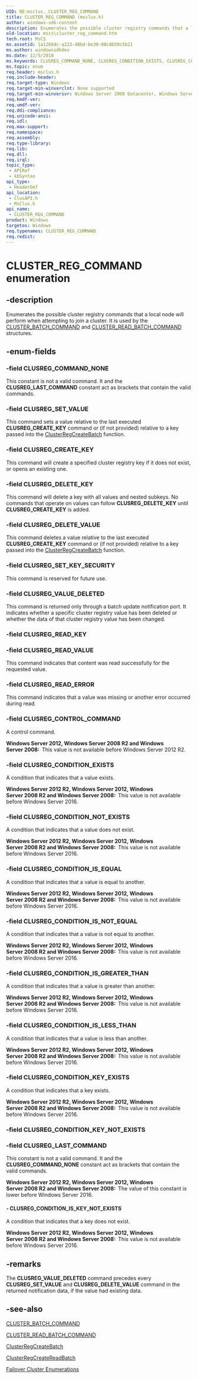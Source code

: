 ```yaml
---
UID: NE:msclus._CLUSTER_REG_COMMAND
title: CLUSTER_REG_COMMAND (msclus.h)
author: windows-sdk-content
description: Enumerates the possible cluster registry commands that a local node will perform when attempting to join a cluster.
old-location: mscs\cluster_reg_command.htm
tech.root: MsCS
ms.assetid: 1a1266dc-a223-48bd-be30-80c8b50c5b21
ms.author: windowssdkdev
ms.date: 12/5/2018
ms.keywords: CLUSREG_COMMAND_NONE, CLUSREG_CONDITION_EXISTS, CLUSREG_CONDITION_IS_EQUAL, CLUSREG_CONDITION_IS_GREATER_THAN, CLUSREG_CONDITION_IS_KEY_NOT_EXISTS, CLUSREG_CONDITION_IS_LESS_THAN, CLUSREG_CONDITION_IS_NOT_EQUAL, CLUSREG_CONDITION_KEY_EXISTS, CLUSREG_CONDITION_NOT_EXISTS, CLUSREG_CONTROL_COMMAND, CLUSREG_CREATE_KEY, CLUSREG_DELETE_KEY, CLUSREG_DELETE_VALUE, CLUSREG_LAST_COMMAND, CLUSREG_READ_ERROR, CLUSREG_READ_VALUE, CLUSREG_SET_KEY_SECURITY, CLUSREG_SET_VALUE, CLUSREG_VALUE_DELETED, CLUSTER_REG_COMMAND, CLUSTER_REG_COMMAND enumeration [Failover Cluster], _CLUSTER_REG_COMMAND, _CLUSTER_REG_COMMAND enumeration [Failover Cluster], clusapi/CLUSREG_COMMAND_NONE, clusapi/CLUSREG_CONDITION_EXISTS, clusapi/CLUSREG_CONDITION_IS_EQUAL, clusapi/CLUSREG_CONDITION_IS_GREATER_THAN, clusapi/CLUSREG_CONDITION_IS_KEY_NOT_EXISTS, clusapi/CLUSREG_CONDITION_IS_LESS_THAN, clusapi/CLUSREG_CONDITION_IS_NOT_EQUAL, clusapi/CLUSREG_CONDITION_KEY_EXISTS, clusapi/CLUSREG_CONDITION_NOT_EXISTS, clusapi/CLUSREG_CONTROL_COMMAND, clusapi/CLUSREG_CREATE_KEY, clusapi/CLUSREG_DELETE_KEY, clusapi/CLUSREG_DELETE_VALUE, clusapi/CLUSREG_LAST_COMMAND, clusapi/CLUSREG_READ_ERROR, clusapi/CLUSREG_READ_VALUE, clusapi/CLUSREG_SET_KEY_SECURITY, clusapi/CLUSREG_SET_VALUE, clusapi/CLUSREG_VALUE_DELETED, clusapi/CLUSTER_REG_COMMAND, clusapi/_CLUSTER_REG_COMMAND, msclus/CLUSREG_COMMAND_NONE, msclus/CLUSREG_CONDITION_EXISTS, msclus/CLUSREG_CONDITION_IS_EQUAL, msclus/CLUSREG_CONDITION_IS_GREATER_THAN, msclus/CLUSREG_CONDITION_IS_KEY_NOT_EXISTS, msclus/CLUSREG_CONDITION_IS_LESS_THAN, msclus/CLUSREG_CONDITION_IS_NOT_EQUAL, msclus/CLUSREG_CONDITION_KEY_EXISTS, msclus/CLUSREG_CONDITION_NOT_EXISTS, msclus/CLUSREG_CONTROL_COMMAND, msclus/CLUSREG_CREATE_KEY, msclus/CLUSREG_DELETE_KEY, msclus/CLUSREG_DELETE_VALUE, msclus/CLUSREG_LAST_COMMAND, msclus/CLUSREG_READ_ERROR, msclus/CLUSREG_READ_VALUE, msclus/CLUSREG_SET_KEY_SECURITY, msclus/CLUSREG_SET_VALUE, msclus/CLUSREG_VALUE_DELETED, msclus/CLUSTER_REG_COMMAND, msclus/_CLUSTER_REG_COMMAND, mscs.cluster_reg_command
ms.topic: enum
req.header: msclus.h
req.include-header: 
req.target-type: Windows
req.target-min-winverclnt: None supported
req.target-min-winversvr: Windows Server 2008 Datacenter, Windows Server 2008 Enterprise
req.kmdf-ver: 
req.umdf-ver: 
req.ddi-compliance: 
req.unicode-ansi: 
req.idl: 
req.max-support: 
req.namespace: 
req.assembly: 
req.type-library: 
req.lib: 
req.dll: 
req.irql: 
topic_type:
 - APIRef
 - kbSyntax
api_type:
 - HeaderDef
api_location:
 - ClusAPI.h
 - MsClus.h
api_name:
 - CLUSTER_REG_COMMAND
product: Windows
targetos: Windows
req.typenames: CLUSTER_REG_COMMAND
req.redist: 
---
```


# CLUSTER_REG_COMMAND enumeration


## -description


Enumerates the possible cluster registry commands that a local node will perform when attempting to join a cluster.  It is used by the <a href="https://msdn.microsoft.com/31f8e255-80c8-4381-a8f3-0d48a3831a89">CLUSTER_BATCH_COMMAND</a> and <a href="https://msdn.microsoft.com/BE7D4B99-27C0-4CAA-BFDC-669737E17D86">CLUSTER_READ_BATCH_COMMAND</a> structures.


## -enum-fields




### -field CLUSREG_COMMAND_NONE

This constant is not a valid command. It and the <b>CLUSREG_LAST_COMMAND</b> constant act as brackets  that contain the valid commands.


### -field CLUSREG_SET_VALUE

This command sets a value relative to the last executed <b>CLUSREG_CREATE_KEY</b> command or (if not provided) relative to a key passed into  the <a href="https://msdn.microsoft.com/83e7c216-f08f-4dc2-9b53-faa2760985d4">ClusterRegCreateBatch</a> function.


### -field CLUSREG_CREATE_KEY

This command will create a specified cluster registry key if it does not exist, or opens an existing one.


### -field CLUSREG_DELETE_KEY

This command will delete a key with all values and nested subkeys.  No commands that operate on values can follow <b>CLUSREG_DELETE_KEY</b> until <b>CLUSREG_CREATE_KEY</b> is added.


### -field CLUSREG_DELETE_VALUE

This command deletes a value relative to the last executed <b>CLUSREG_CREATE_KEY</b> command or (if not provided) relative to a key passed into  the <a href="https://msdn.microsoft.com/83e7c216-f08f-4dc2-9b53-faa2760985d4">ClusterRegCreateBatch</a> function.


### -field CLUSREG_SET_KEY_SECURITY

This command is reserved for future use.


### -field CLUSREG_VALUE_DELETED

This command is returned only through a batch update notification port. It indicates whether a  specific cluster registry value has been deleted or whether the data of that cluster registry value has been changed.


### -field CLUSREG_READ_KEY


### -field CLUSREG_READ_VALUE

This command indicates that content was read successfully for the requested value.


### -field CLUSREG_READ_ERROR

This command indicates that a value was missing or another error occurred during read.


### -field CLUSREG_CONTROL_COMMAND

A control command.

<b>Windows Server 2012, Windows Server 2008 R2 and Windows Server 2008:  </b>This value is not available before Windows Server 2012 R2.


### -field CLUSREG_CONDITION_EXISTS

A condition that indicates that a value exists.

<b>Windows Server 2012 R2, Windows Server 2012, Windows Server 2008 R2 and Windows Server 2008:  </b>This value is not available before Windows Server 2016.


### -field CLUSREG_CONDITION_NOT_EXISTS

A condition that indicates that a value does not exist.

<b>Windows Server 2012 R2, Windows Server 2012, Windows Server 2008 R2 and Windows Server 2008:  </b>This value is not available before Windows Server 2016.


### -field CLUSREG_CONDITION_IS_EQUAL

A condition that indicates that a value is equal to another.

<b>Windows Server 2012 R2, Windows Server 2012, Windows Server 2008 R2 and Windows Server 2008:  </b>This value is not available before Windows Server 2016.


### -field CLUSREG_CONDITION_IS_NOT_EQUAL

A condition that indicates that a value is not equal to another.

<b>Windows Server 2012 R2, Windows Server 2012, Windows Server 2008 R2 and Windows Server 2008:  </b>This value is not available before Windows Server 2016.


### -field CLUSREG_CONDITION_IS_GREATER_THAN

A condition that indicates that a value is greater than another.

<b>Windows Server 2012 R2, Windows Server 2012, Windows Server 2008 R2 and Windows Server 2008:  </b>This value is not available before Windows Server 2016.


### -field CLUSREG_CONDITION_IS_LESS_THAN

A condition that indicates that a value is less than another.

<b>Windows Server 2012 R2, Windows Server 2012, Windows Server 2008 R2 and Windows Server 2008:  </b>This value is not available before Windows Server 2016.


### -field CLUSREG_CONDITION_KEY_EXISTS

A condition that indicates that a key exists.

<b>Windows Server 2012 R2, Windows Server 2012, Windows Server 2008 R2 and Windows Server 2008:  </b>This value is not available before Windows Server 2016.


### -field CLUSREG_CONDITION_KEY_NOT_EXISTS


### -field CLUSREG_LAST_COMMAND

This constant is not a valid command. It and the <b>CLUSREG_COMMAND_NONE</b> constant act as brackets  that contain the valid commands.

<b>Windows Server 2012 R2, Windows Server 2012, Windows Server 2008 R2 and Windows Server 2008:  </b>The value of this constant is lower before Windows Server 2016.


#### - CLUSREG_CONDITION_IS_KEY_NOT_EXISTS

A condition that indicates that a key does not exist.

<b>Windows Server 2012 R2, Windows Server 2012, Windows Server 2008 R2 and Windows Server 2008:  </b>This value is not available before Windows Server 2016.


## -remarks



The <b>CLUSREG_VALUE_DELETED</b> command precedes every <b>CLUSREG_SET_VALUE</b> and <b>CLUSREG_DELETE_VALUE</b> command in the returned notification data, if the value had existing data.




## -see-also




<a href="https://msdn.microsoft.com/31f8e255-80c8-4381-a8f3-0d48a3831a89">CLUSTER_BATCH_COMMAND</a>



<a href="https://msdn.microsoft.com/BE7D4B99-27C0-4CAA-BFDC-669737E17D86">CLUSTER_READ_BATCH_COMMAND</a>



<a href="https://msdn.microsoft.com/83e7c216-f08f-4dc2-9b53-faa2760985d4">ClusterRegCreateBatch</a>



<a href="https://msdn.microsoft.com/FED3986E-7383-46C4-B2D5-259812EF63A2">ClusterRegCreateReadBatch</a>



<a href="https://msdn.microsoft.com/546071de-1067-4b47-b862-668be976e563">Failover Cluster Enumerations</a>
 

 

